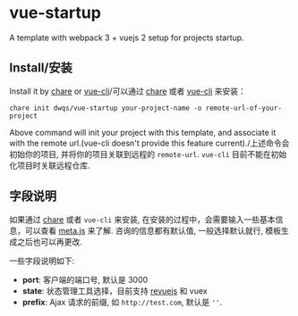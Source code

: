 # vue-startup

A template with webpack 3 + vuejs 2 setup for projects startup.

## Install/安装

Install it by [chare](https://github.com/dwqs/chare) or [vue-cli](https://github.com/vuejs/vue-cli)/可以通过 [chare](https://github.com/dwqs/chare) 或者 [vue-cli](https://github.com/vuejs/vue-cli) 来安装：

```
chare init dwqs/vue-startup your-project-name -o remote-url-of-your-project
```

Above command will init your project with this template, and associate it with the remote url.(vue-cli doesn't provide this feature current)./上述命令会初始你的项目, 并将你的项目关联到远程的 `remote-url`. `vue-cli` 目前不能在初始化项目时关联远程仓库.

## 字段说明

如果通过 [chare](https://github.com/dwqs/chare) 或者 `vue-cli` 来安装, 在安装的过程中，会需要输入一些基本信息，可以查看 [meta.js](https://github.com/dwqs/vue-startup/blob/master/meta.js) 来了解. 咨询的信息都有默认值, 一般选择默认就行, 模板生成之后也可以再更改.

一些字段说明如下:

 * **port**: 客户端的端口号, 默认是 3000
 * **state**: 状态管理工具选择，目前支持 [revuejs](https://github.com/dwqs/revuejs) 和 vuex
 * **prefix**: Ajax 请求的前缀, 如 `http://test.com`, 默认是 `''`.
